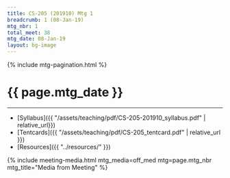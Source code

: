 ```yaml
---
title: CS-205 (201910) Mtg 1
breadcrumb: 1 (08-Jan-19)
mtg_nbr: 1
total_meet: 38
mtg_date: 08-Jan-19
layout: bg-image
---
```

{% include mtg-pagination.html %}
<h1 class="text-center">{{ page.mtg_date }}</h1>
<hr />

* [Syllabus]({{ "/assets/teaching/pdf/CS-205-201910_syllabus.pdf" | relative_url}})
* [Tentcards]({{ "/assets/teaching/pdf/CS-205_tentcard.pdf" | relative_url }})
* [Resources]({{ "../resources/" }})

{% include meeting-media.html mtg_media=off_med mtg=page.mtg_nbr mtg_title="Media from Meeting" %}
